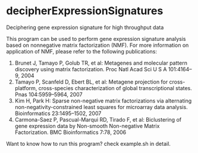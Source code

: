 # decipherExpressionSignatures
Deciphering gene expression signature for high throughput data

This program can be used to perform gene expression signature analysis based on nonnegative matrix factorization (NMF).
For more information on application of NMF, please refer to the following publications:

1. Brunet J, Tamayo P, Golub TR, et al: Metagenes and molecular pattern discovery using matrix factorization. Proc Natl Acad Sci U S A 101:4164–9, 2004
2. Tamayo P, Scanfeld D, Ebert BL, et al: Metagene projection for cross-platform, cross-species characterization of global transcriptional states. Pnas 104:5959–5964, 2007
3. Kim H, Park H: Sparse non-negative matrix factorizations via alternating non-negativity-constrained least squares for microarray data analysis. Bioinformatics 23:1495–1502, 2007
4. Carmona-Saez P, Pascual-Marqui RD, Tirado F, et al: Biclustering of gene expression data by Non-smooth Non-negative Matrix Factorization. BMC Bioinformatics 7:78, 2006





Want to know how to run this program? check example.sh in detail.

